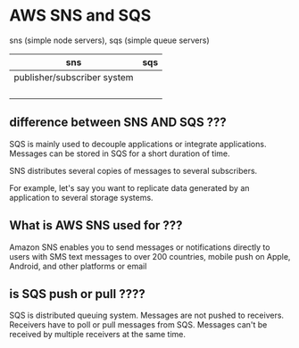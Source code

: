 # AWS SNS and SQS

sns (simple node servers), sqs (simple queue servers)

|sns|sqs|
|---|---|
|publisher/subscriber system||
|||
|||
|||
|||

## difference between SNS AND SQS ???

SQS is mainly used to decouple applications or integrate applications. Messages can be stored in SQS for a short duration of time.

SNS distributes several copies of messages to several subscribers. 

For example, let's say you want to replicate data generated by an application to several storage systems.

## What is AWS SNS used for ???

Amazon SNS enables you to send messages or notifications directly to users with SMS text messages to over 200 countries, mobile push on Apple, Android, and other platforms or email

## is SQS push or pull ????

SQS is distributed queuing system. Messages are not pushed to receivers. Receivers have to poll or pull messages from SQS. Messages can't be received by multiple receivers at the same time.